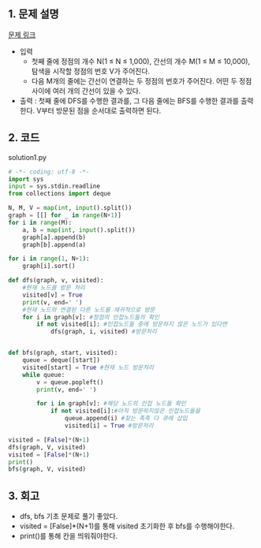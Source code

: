 ## 1. 문제 설명

[문제 링크](https://www.acmicpc.net/problem/1260)

- 입력
  - 첫째 줄에 정점의 개수 N(1 ≤ N ≤ 1,000), 간선의 개수 M(1 ≤ M ≤ 10,000), 탐색을 시작할 정점의 번호 V가 주어진다.
  - 다음 M개의 줄에는 간선이 연결하는 두 정점의 번호가 주어진다. 어떤 두 정점 사이에 여러 개의 간선이 있을 수 있다.
- 출력 : 첫째 줄에 DFS를 수행한 결과를, 그 다음 줄에는 BFS를 수행한 결과를 출력한다. V부터 방문된 점을 순서대로 출력하면 된다.

## 2. 코드

solution1.py

```python
# -*- coding: utf-8 -*-
import sys
input = sys.stdin.readline
from collections import deque

N, M, V = map(int, input().split())
graph = [[] for _ in range(N+1)]
for i in range(M):
    a, b = map(int, input().split())
    graph[a].append(b)
    graph[b].append(a)

for i in range(1, N+1):
    graph[i].sort()

def dfs(graph, v, visited):
    #현재 노드를 방문 처리
    visited[v] = True
    print(v, end=' ')
    #현재 노드와 연결된 다른 노드를 재귀적으로 방문
    for i in graph[v]: #정점의 인접노드들의 확인
        if not visited[i]: #인접노드들 중에 방문하지 않은 노드가 있다면
            dfs(graph, i, visited) #방문처리


def bfs(graph, start, visited):
    queue = deque([start])
    visited[start] = True #현재 노드 방문처리
    while queue:
        v = queue.popleft()
        print(v, end=' ')

        for i in graph[v]: #해당 노드의 인접 노드들 확인
            if not visited[i]:#아직 방문하지않은 인접노드들을
                queue.append(i) #찾는 족족 다 큐에 삽입
                visited[i] = True #방문처리

visited = [False]*(N+1)
dfs(graph, V, visited)
visited = [False]*(N+1)
print()
bfs(graph, V, visited)
```

## 3. 회고

- dfs, bfs 기초 문제로 풀기 좋았다.
- visited = [False]\*(N+1)를 통해 visited 초기화한 후 bfs를 수행해야한다.
- print()를 통해 칸을 띄워줘야한다.
